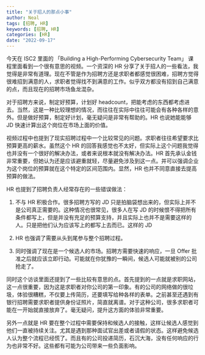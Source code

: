 ```yaml
---
title: "关于招人的那点小事"
author: Neal
tags: [招聘, HR]
keywords: [招聘, HR]
categories: [HR]
date: "2022-09-17" 
---
```


今天在 ISC2 里面的 「Building a High-Performing Cybersecurity Team」 课程里面看到一个很有意思的视频。一个资深的 HR 分享了关于招人的一些看法，我觉得是非常有道理。现在不管是作为招聘方还是求职者都感觉很困难，招聘方觉得很难招到满意的人，求职者觉得找不到满意的工作。似乎双方都没有招到自己满意的点，而且现在的招聘市场鱼龙混杂。

对于招聘方来说，制定好预算，计划好 headcount，把能考虑的东西都考虑进去。当然，这是一种比较理想的情况，而往往在实际中往往可能会有各种各样的意外。但是做好预算，制定好计划，毫无疑问是非常有帮助的。HR 也说她能能够 JD 快速计算出这个岗位在市场上面的价值。

视频过程中也提到了现实招聘过程中一个比较常见的问题。求职者往往希望要求比预算更高的薪水。虽然这个 HR 的回答我感觉也不太好，但实际上这个问题我觉得也并没有一个很好的解决办法，或者来说根本就没有解决办法。HR 首先承认金钱非常重要，但她认为还是应该避重就轻，尽量避免涉及到这一点。并可以强调企业为这个岗位的预算就在这个特定的区间范围内。显然，HR 也并不同意直接去提高预算的做法。

HR 也提到了招聘负责人经常存在的一些错误做法：

1. 不与 HR 积极合作。很多招聘方写的 JD 只是拍脑袋想出来的，但实际上并不是公司真正需要的。这种情况也很常见，很多人在写 JD 的时候恨不得把所有条件都写上，但是并没有充足的预算支持，并且实际上也并不是需要这样的人。只是把他们认为应该写上的都写上去而已。这样的 JD 

2. HR 也强调了需要从头到尾参与整个招聘过程。

3. 同时强调了现在是一个候选人的市场。招聘方需要快速的响应，一旦 Offer 批准之后就应该立即行动。可能就在你犹豫的一瞬间，候选人可能就被别的公司抢走了。

同时这个访谈里面还提到了一些比较有意思的点。首先提到的一点就是求职网站，这一点很重要，因为这是求职者对你公司的第一印象。有的公司的网络做的很垃圾，体验很糟糕，不仅要上传简历，还要填写给种各样的表单。之前甚至还遇到有银行招聘需要求职者提供身份证照片，简直就离谱。对于这种公司，很多求职者可能在一开始就直接放弃了。毫无疑问，提升这方面的体验非常重要。

另外一点就是 HR 要在整个过程中需要保持和候选人的接触，这样让候选人感觉到他们一直被持续关注。尤其是遇到那种面试官出差或者请假的状态。这样避免候选人认为整个流程已经慌了。而且有的公司投递简历，石沉大海，没有任何响应的行为也非常不好。这些都有可能为公司带来一些负面影响。

